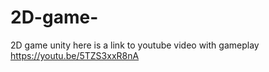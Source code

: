 # 2D-game-
2D game unity
here is a link to youtube video with gameplay
https://youtu.be/5TZS3xxR8nA
